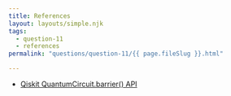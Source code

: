```yaml
---
title: References
layout: layouts/simple.njk
tags:
  - question-11
  - references
permalink: "questions/question-11/{{ page.fileSlug }}.html"

---
```



* [Qiskit QuantumCircuit.barrier() API](https://qiskit.org/documentation/stubs/qiskit.circuit.QuantumCircuit.barrier.html#qiskit.circuit.QuantumCircuit.barrier)
